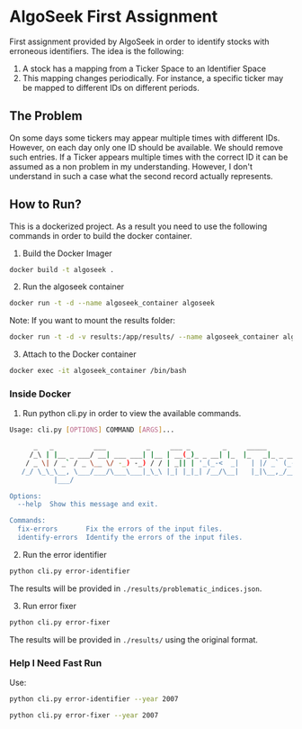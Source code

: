 # AlgoSeek First Assignment

First assignment provided by AlgoSeek in order to identify stocks with
erroneous identifiers. The idea is the following:

1. A stock has a mapping from a Ticker Space to an Identifier Space
2. This mapping changes periodically. For instance, a  specific ticker may be mapped to different IDs on different periods.

## The Problem

On some days some tickers may appear multiple times with different IDs.
However, on each day only one ID should be available. We should remove  such entries.
If a Ticker appears multiple times with the correct ID it can be assumed as a non problem in my understanding. 
However, I don't understand in such a case what the second record actually represents.

## How to Run?

This is a dockerized project. As a result you need to use the following commands in order
to build the docker container.

1. Build the Docker Imager
```bash
docker build -t algoseek .
```
2. Run the algoseek container
```bash
docker run -t -d --name algoseek_container algoseek
```
Note: If you want to mount the results folder:
```bash
docker run -t -d -v results:/app/results/ --name algoseek_container algoseek
```
3. Attach to the Docker container
```bash
docker exec -it algoseek_container /bin/bash
```

### Inside Docker

1. Run python cli.py in order to view the available commands.

```bash
Usage: cli.py [OPTIONS] COMMAND [ARGS]...

      _   _          ___          _     ___ _        _     _____        _
     /_\ | |__ _ ___/ __| ___ ___| |__ | __(_)_ _ __| |_  |_   _|_ _ __| |__
    / _ \| / _` / _ \__ \/ -_) -_) / / | _|| | '_(_-<  _|   | |/ _` (_-< / /
   /_/ \_\_\__, \___/___/\___\___|_\_\ |_| |_|_| /__/\__|   |_|\__,_/__/_\_\ 
           |___/

Options:
  --help  Show this message and exit.

Commands:
  fix-errors       Fix the errors of the input files.
  identify-errors  Identify the errors of the input files.

```

2. Run the error identifier
```bash
python cli.py error-identifier
```

The results will be provided in `./results/problematic_indices.json`.

3. Run error fixer
```bash
python cli.py error-fixer
```
The results will be provided in `./results/` using the original format.

### Help I Need Fast Run

Use:
```bash
python cli.py error-identifier --year 2007
```
```bash
python cli.py error-fixer --year 2007
```